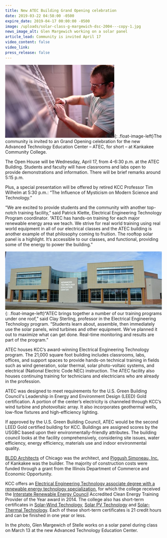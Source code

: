 ```yaml
---
title: New ATEC Building Grand Opening celebration
date: 2019-03-22 04:58:00 -0500
expire_date: 2019-04-17 00:00:00 -0500
image: /uploads/solar-class-g-margewich-dsc-2004---copy-1.jpg
news_image_alt: Glen Margewich working on a solar panel
article_lead: Community is invited April 17
video_content: false
video_link:
press_release: false
---
```


![](/uploads/solar-class-g-margewich-dsc-2004---copy-1.jpg){: .float-image-left}The community is invited to an Grand Opening celebration for the new Advanced Technology Education Center – ATEC, for short – at Kankakee Community College.

The Open House will be Wednesday, April 17, from 4-6:30 p.m. at the ATEC Building. Students and faculty will have classrooms and labs open to provide demonstrations and information. There will be brief remarks around 5:15 p.m.

Plus, a special presentation will be offered by retired KCC Professor Tim Wilhelm at 5:30 p.m.: “The Influence of Mysticism on Modern Science and Technology.”

“We are excited to provide students and the community with another top-notch training facility,” said Patrick Klette, Electrical Engineering Technology Program coordinator. “ATEC has hands-on training for each major renewable energy area we teach. We strive for real world training using real world equipment in all of our electrical classes and the ATEC building is another example of that philosophy coming to fruition. The rooftop solar panel is a highlight. It’s accessible to our classes, and functional, providing some of the energy to power the building.”

![](/uploads/atec-dsc-0624.jpg){: .float-image-left}“ATEC brings together a number of our training programs under one roof,” said Clay Sterling, professor in the Electrical Engineering Technology program. “Students learn about, assemble, then immediately use the solar panels, wind turbines and other equipment. We’ve planned it out to maximize what can get done. Real-time monitoring and results are part of the program.”

ATEC houses KCC’s award-winning Electrical Engineering Technology program. The 21,000 square foot building includes classrooms, labs, offices, and support spaces to provide hands-on technical training in fields such as wind generation, solar thermal, solar photo-voltaic systems, and electrical (National Electric Code NEC) instruction. The ATEC facility also houses continuing training for technicians and electricians who are already in the profession.

ATEC was designed to meet requirements for the U.S. Green Building Council's Leadership in Energy and Environment Design (LEED) Gold certification. A portion of the center’s electricity is channeled through KCC’s wind turbine and photovoltaic array. It also incorporates geothermal wells, low-flow fixtures and high-efficiency lighting.

If approved by the U.S. Green Building Council, ATEC would be the second LEED Gold certified building for KCC. Buildings are assigned scores by the USGBC based upon their environmentally-friendly attributes. The building council looks at the facility comprehensively, considering site issues, water efficiency, energy efficiency, materials use and indoor environmental quality.

[BLDD Architects](http://www.bldd.com/) of Chicago was the architect, and [Piggush Simoneau, Inc.](http://piggushsimoneauinc.com/) of Kankakee was the builder. The majority of construction costs were funded through a grant from the Illinois Department of Commerce and Economic Opportunity.

KCC offers an [Electrical Engineering Technology associate degree with a renewable energy technology specialization](http://kcc.smartcatalogiq.com/en/2019-2020/Academic-Catalog/Program-Areas/Industrial-and-Manufacturing-Technologies/Electrical-Engineering-Technology-Renewable-Energy-Technology-Track-AAS), for which the college received the [Interstate Renewable Energy Council](http://www.irecusa.org/) Accredited Clean Energy Training Provider of the Year award in 2014. The college also has short-term certificates in [Solar-Wind Technology](http://kcc.smartcatalogiq.com/en/2019-2020/Academic-Catalog/Program-Areas/Industrial-and-Manufacturing-Technologies/Electrical-Engineering-Technology-Certificates), [Solar PV Technology](http://kcc.smartcatalogiq.com/en/2019-2020/Academic-Catalog/Program-Areas/Industrial-and-Manufacturing-Technologies/Electrical-Engineering-Technology-Certificates) and [Solar-Thermal Technology](http://kcc.smartcatalogiq.com/en/2019-2020/Academic-Catalog/Program-Areas/Industrial-and-Manufacturing-Technologies/Electrical-Engineering-Technology-Certificates). Each of these short-term certificates is 21 credit hours and can be finished in one year or less.

In the photo, Glen Margewich of Stelle works on a solar panel during class on March 13 at the new Advanced Technology Education Center.